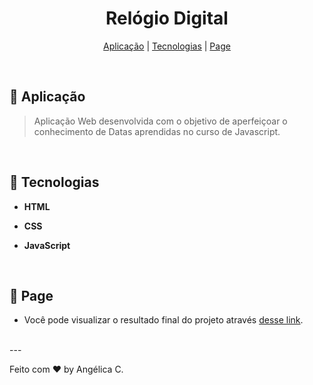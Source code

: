 <h1 align="center">Relógio Digital</h1>

<p align="center">
  <a href="#-aplicação">Aplicação</a>   | 
  <a href="#-tecnologias">Tecnologias</a>   |   
  <a href="#-page">Page</a>   
  </p>

</div><br>



## 📝 Aplicação

> Aplicação Web desenvolvida com o objetivo de aperfeiçoar o conhecimento de Datas aprendidas no curso de Javascript. 

<br>

## 🚀 Tecnologias

- **HTML**

- **CSS**

- **JavaScript**
  
  <br>

## 🔖 Page

- Você pode visualizar o resultado final do projeto através [desse link](https://angelicacamp.github.io/to-do-list/).

<br>
---

Feito com ♥ by Angélica C.
